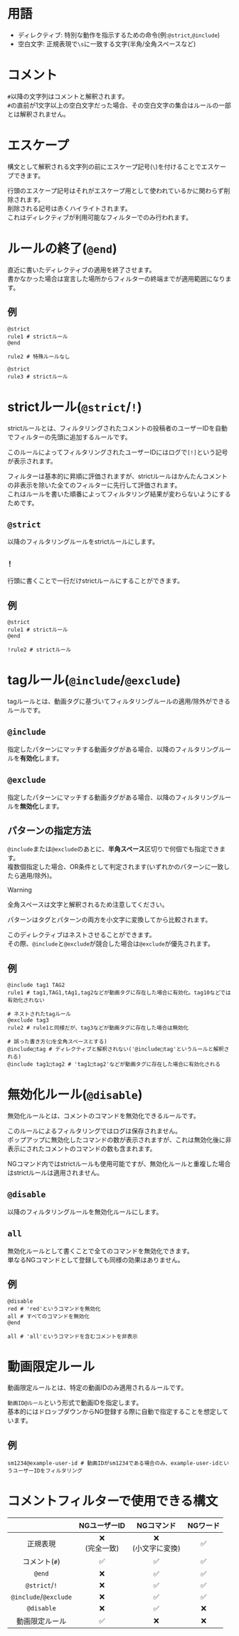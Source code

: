 # 用語

- ディレクティブ: 特別な動作を指示するための命令(例:`@strict`,`@include`)
- 空白文字: 正規表現で`\s`に一致する文字(半角/全角スペースなど)

# コメント

`#`以降の文字列はコメントと解釈されます。  
`#`の直前が1文字以上の空白文字だった場合、その空白文字の集合はルールの一部とは解釈されません。

# エスケープ

構文として解釈される文字列の前にエスケープ記号(`\`)を付けることでエスケープできます。

行頭のエスケープ記号はそれがエスケープ用として使われているかに関わらず削除されます。  
削除される記号は赤くハイライトされます。  
これはディレクティブが利用可能なフィルターでのみ行われます。

# ルールの終了(`@end`)

直近に書いたディレクティブの適用を終了させます。  
書かなかった場合は宣言した場所からフィルターの終端までが適用範囲になります。

## 例

```
@strict
rule1 # strictルール
@end

rule2 # 特殊ルールなし

@strict
rule3 # strictルール
```

# strictルール(`@strict`/`!`)

strictルールとは、フィルタリングされたコメントの投稿者のユーザーIDを自動でフィルターの先頭に追加するルールです。

このルールによってフィルタリングされたユーザーIDにはログで`[!]`という記号が表示されます。

フィルターは基本的に昇順に評価されますが、strictルールはかんたんコメントの非表示を除いた全てのフィルターに先行して評価されます。  
これはルールを書いた順番によってフィルタリング結果が変わらないようにするためです。

## `@strict`

以降のフィルタリングルールをstrictルールにします。

## `!`

行頭に書くことで一行だけstrictルールにすることができます。

## 例

```
@strict
rule1 # strictルール
@end

!rule2 # strictルール
```

# tagルール(`@include`/`@exclude`)

tagルールとは、動画タグに基づいてフィルタリングルールの適用/除外ができるルールです。

## `@include`

指定したパターンにマッチする動画タグがある場合、以降のフィルタリングルールを**有効化**します。

## `@exclude`

指定したパターンにマッチする動画タグがある場合、以降のフィルタリングルールを**無効化**します。

## パターンの指定方法

`@include`または`@exclude`のあとに、**半角スペース**区切りで何個でも指定できます。  
複数個指定した場合、OR条件として判定されます(いずれかのパターンに一致したら適用/除外)。

> [!WARNING]
> 全角スペースは文字と解釈されるため注意してください。

パターンはタグとパターンの両方を小文字に変換してから比較されます。

このディレクティブはネストさせることができます。  
その際、`@include`と`@exclude`が競合した場合は`@exclude`が優先されます。

## 例

```
@include tag1 TAG2
rule1 # tag1,TAG1,tAg1,tag2などが動画タグに存在した場合に有効化。tag10などでは有効化されない

# ネストされたtagルール
@exclude tag3
rule2 # rule1と同様だが、tag3などが動画タグに存在した場合は無効化

# 誤った書き方(□を全角スペースとする)
@include□tag # ディレクティブと解釈されない('@include□tag'というルールと解釈される)
@include tag1□tag2 # 'tag1□tag2'などが動画タグに存在した場合に有効化される
```

# 無効化ルール(`@disable`)

無効化ルールとは、コメントのコマンドを無効化できるルールです。

このルールによるフィルタリングではログは保存されません。  
ポップアップに無効化したコマンドの数が表示されますが、これは無効化後に非表示にされたコメントのコマンドの数も含まれます。

NGコマンド内ではstrictルールも使用可能ですが、無効化ルールと重複した場合はstrictルールは適用されません。

## `@disable`

以降のフィルタリングルールを無効化ルールにします。

## `all`

無効化ルールとして書くことで全てのコマンドを無効化できます。  
単なるNGコマンドとして登録しても同様の効果はありません。

## 例

```
@disable
red # 'red'というコマンドを無効化
all # すべてのコマンドを無効化
@end

all # 'all'というコマンドを含むコメントを非表示
```

# 動画限定ルール

動画限定ルールとは、特定の動画IDのみ適用されるルールです。

`動画ID@ルール`という形式で動画IDを指定します。  
基本的にはドロップダウンからNG登録する際に自動で指定することを想定しています。

## 例

```
sm1234@example-user-id # 動画IDがsm1234である場合のみ、example-user-idというユーザーIDをフィルタリング
```

# コメントフィルターで使用できる構文

|                       |   NGユーザーID   |      NGコマンド      | NGワード |
| :-------------------: | :--------------: | :------------------: | :------: |
|       正規表現        | ❌<br>(完全一致) | ❌<br>(小文字に変換) |    ✅    |
|     コメント(`#`)     |        ✅        |          ✅          |    ✅    |
|        `@end`         |        ❌        |          ✅          |    ✅    |
|     `@strict`/`!`     |        ❌        |          ✅          |    ✅    |
| `@include`/`@exclude` |        ❌        |          ✅          |    ✅    |
|      `@disable`       |        ❌        |          ✅          |    ❌    |
|    動画限定ルール     |        ✅        |          ❌          |    ❌    |
